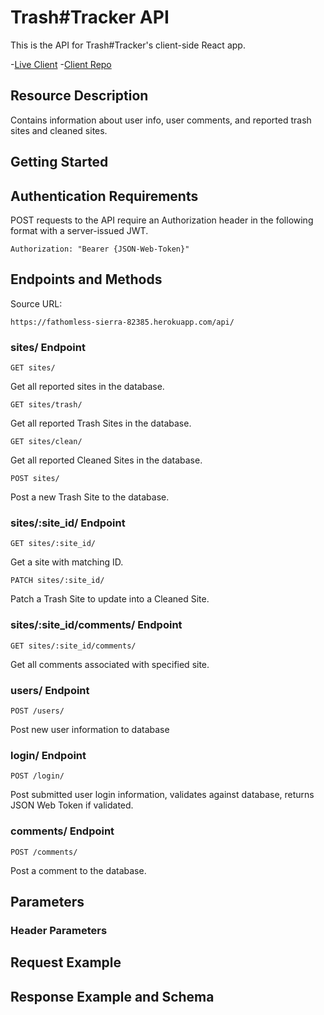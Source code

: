 # Trash#Tracker API

This is the API for Trash#Tracker's client-side React app.

-[Live Client](https://trash-tag-tracker-app.cosmicnoir.now.sh/) -[Client Repo](https://github.com/Cosmic-Noir/trash-tag-tracker-app)

## Resource Description

Contains information about user info, user comments, and reported trash sites and cleaned sites.

## Getting Started

## Authentication Requirements

POST requests to the API require an Authorization header in the following format with a server-issued JWT.

```
Authorization: "Bearer {JSON-Web-Token}"
```

## Endpoints and Methods

Source URL:

```
https://fathomless-sierra-82385.herokuapp.com/api/
```

### sites/ Endpoint

```
GET sites/
```

Get all reported sites in the database.

```
GET sites/trash/
```

Get all reported Trash Sites in the database.

```
GET sites/clean/
```

Get all reported Cleaned Sites in the database.

```
POST sites/
```

Post a new Trash Site to the database.

### sites/:site_id/ Endpoint

```
GET sites/:site_id/
```

Get a site with matching ID.

```
PATCH sites/:site_id/
```

Patch a Trash Site to update into a Cleaned Site.

### sites/:site_id/comments/ Endpoint

```
GET sites/:site_id/comments/
```

Get all comments associated with specified site.

### users/ Endpoint

```
POST /users/
```

Post new user information to database

### login/ Endpoint

```
POST /login/
```

Post submitted user login information, validates against database, returns JSON Web Token if validated.

### comments/ Endpoint

```
POST /comments/
```

Post a comment to the database.

## Parameters

### Header Parameters

## Request Example

## Response Example and Schema
